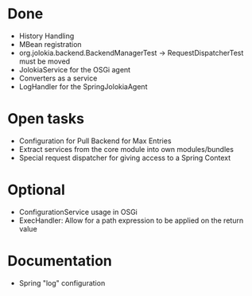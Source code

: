 
# Done

* History Handling
* MBean registration 
* org.jolokia.backend.BackendManagerTest -> RequestDispatcherTest must
  be moved
* JolokiaService for the OSGi agent
* Converters as a service
* LogHandler for the SpringJolokiaAgent

# Open tasks

* Configuration for Pull Backend for Max Entries
* Extract services from the core module into own modules/bundles
* Special request dispatcher for giving access to a Spring Context

# Optional

* ConfigurationService usage in OSGi
* ExecHandler: Allow for a path expression to be applied on the return
  value

# Documentation

* Spring "log" configuration
